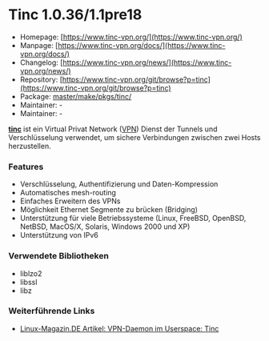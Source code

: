 # Tinc 1.0.36/1.1pre18
 - Homepage: [https://www.tinc-vpn.org/](https://www.tinc-vpn.org/)
 - Manpage: [https://www.tinc-vpn.org/docs/](https://www.tinc-vpn.org/docs/)
 - Changelog: [https://www.tinc-vpn.org/news/](https://www.tinc-vpn.org/news/)
 - Repository: [https://www.tinc-vpn.org/git/browse?p=tinc](https://www.tinc-vpn.org/git/browse?p=tinc)
 - Package: [master/make/pkgs/tinc/](https://github.com/Freetz-NG/freetz-ng/tree/master/make/pkgs/tinc/)
 - Maintainer: -
 - Maintainer: -

**[tinc](http://www.tinc-vpn.org/)** ist ein
Virtual Privat Network
([VPN](http://de.wikipedia.org/wiki/Virtual_Private_Network))
Dienst der Tunnels und Verschlüsselung verwendet, um sichere
Verbindungen zwischen zwei Hosts herzustellen.

### Features

-   Verschlüsselung, Authentifizierung und Daten-Kompression
-   Automatisches mesh-routing
-   Einfaches Erweitern des VPNs
-   Möglichkeit Ethernet Segmente zu brücken (Bridging)
-   Unterstützung für viele Betriebssysteme (Linux, FreeBSD, OpenBSD,
    NetBSD, MacOS/X, Solaris, Windows 2000 und XP)
-   Unterstützung von IPv6

### Verwendete Bibliotheken

-   liblzo2
-   libssl
-   libz

### Weiterführende Links

-   [Linux-Magazin.DE Artikel: VPN-Daemon im Userspace: Tinc](http://www.linux-magazin.de/heft_abo/ausgaben/2003/10/einfache_verbindung)


